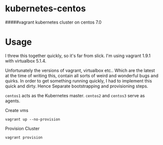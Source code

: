 # kubernetes-centos
#####vagrant kubernetes cluster on centos 7.0

Usage
=====

I threw this together quickly, so it's far from slick.  I'm using vagrant 1.9.1 with virtualbox 5.1.4.

Unfortunately the versions of vagrant, virtualbox etc.. Which are the latest at the time of writing this, contain all sorts of weird and wonderful bugs and quirks.
In order to get something running quickly, I had to implement this quick and dirty.  Hence Separate bootstrapping and provisioning steps.

`centos1` acts as the Kubernetes master. `centos2` and `centos3` serve as agents. 

Create vms
```
vagrant up --no-provision
```

Provision Cluster
```
vagrant provision
```
